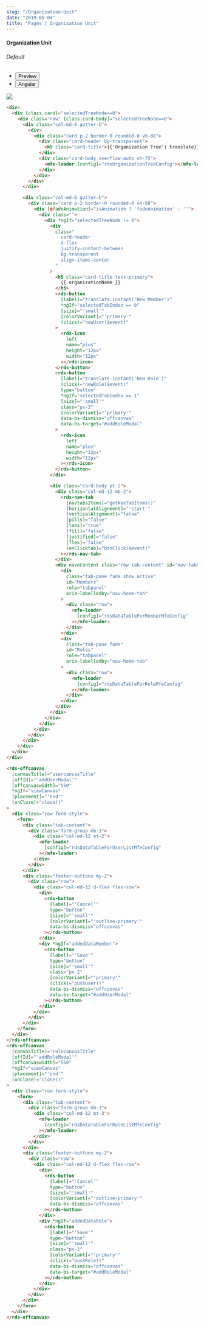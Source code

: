 ```yaml
---
slug: "/Organization-Unit"
date: "2019-05-04"
title: "Pages / Organization Unit"
---
```


<!-- CSS only -->
<link href="https://cdn.jsdelivr.net/npm/bootstrap@5.1.3/dist/css/bootstrap.min.css" rel="stylesheet" integrity="sha384-1BmE4kWBq78iYhFldvKuhfTAU6auU8tT94WrHftjDbrCEXSU1oBoqyl2QvZ6jIW3" crossorigin="anonymous">
<link rel="stylesheet" href="../../../../../../../raaghu/src/assets/css/style-elements.css">
<link rel="stylesheet" href="../../../../../../../raaghu/src/assets/css/main.css">

#### Organization Unit

 <section class="py-4">
    <h6>Default</h6>
    <div class="py-3">
      <div class="cust-tabs">
        <ul class="nav nav-tabs" id="myTab" role="tablist">
          <li class="nav-item" role="presentation">
            <button class="nav-link active" id="PreviewBasic-tab1" data-bs-toggle="tab" data-bs-target="#PreviewBasic1" type="button" role="tab" aria-controls="PreviewBasic1" aria-selected="true">Preview </button>
          </li>
          <li class="nav-item" role="presentation">
            <button class="nav-link" id="AngularBasic-tab1" data-bs-toggle="tab" data-bs-target="#AngularBasic1" type="button" role="tab" aria-controls="AngularBasic1" aria-selec0ted="false"><i class="bi bi-code-slash" style="font-size:1.0rem"></i>Angular</button>
          </li>
        </ul>
      </div>
      <div class="tab-content card border" id="myTabContent">
        <div class="tab-pane fade show active" id="PreviewBasic1" role="tabpanel" aria-labelledby="PreviewBasic-tab">
         <div class="contents bg-light p-5">
              <div class="row">
               <img src="\images\organization-unit.png" class="img-fluid">
              </div>          
  </div>
        </div>
        <div class="tab-pane fade show" id="AngularBasic1" role="tabpanel" aria-labelledby="AngularBasic-tab1">
          <div class="contents bg-code">
<div class="row m-0">

```html
<div>
  <div [class.card]="selectedTreeNode==0">
    <div class="row" [class.card-body]="selectedTreeNode==0">
      <div class="col-md-6 gutter-b">
        <div>
          <div class="card p-2 border-0 rounded-0 vh-88">
            <div class="card-header bg-transparent">
              <h5 class="card-title">{{'Organization Tree'| translate}}</h5>
            </div>
            <div class="card-body overflow-auto vh-75">
              <mfe-loader [config]="rdsOrganizationTreeConfig"></mfe-loader>
            </div>
          </div>
        </div>
      </div>

      <div class="col-md-6 gutter-b">
        <div class="card p-2 border-0 rounded-0 vh-88">
          <div [@fadeAnimation]="isAnimation ? 'fadeAnimation' : ''">
            <div class="">
              <div *ngIf="selectedTreeNode != 0">
                <div
                  class="
                    card-header
                    d-flex
                    justify-content-between
                    bg-transparent
                    align-items-center
                  "
                >
                  <h5 class="card-title text-primary">
                    {{ organizationName }}
                  </h5>
                  <rds-button
                    [label]="translate.instant('New Member')"
                    *ngIf="selectedTabIndex == 0"
                    [size]="'small'"
                    [colorVariant]="'primary'"
                    (click)="newUser($event)"
                  >
                    <rds-icon
                      left
                      name="plus"
                      height="12px"
                      width="12px"
                    ></rds-icon>
                  </rds-button>
                  <rds-button
                    [label]="translate.instant('New Role')"
                    (click)="newRole($event)"
                    type="button"
                    *ngIf="selectedTabIndex == 1"
                    [size]="'small'"
                    class="px-2"
                    [colorVariant]="'primary'"
                    data-bs-dismiss="offcanvas"
                    data-bs-target="#addRoleModal"
                  >
                    <rds-icon
                      left
                      name="plus"
                      height="12px"
                      width="12px"
                    ></rds-icon>
                  </rds-button>
                </div>

                <div class="card-body pt-2">
                  <div class="col-md-12 mb-2">
                    <rds-nav-tab
                      [navtabsItems]="getNavTabItems()"
                      [horizontalAlignment]="'start'"
                      [verticalAlignment]="false"
                      [pills]="false"
                      [tabs]="true"
                      [fill]="false"
                      [justified]="false"
                      [flex]="false"
                      (onClicktab)="btnClick($event)"
                    ></rds-nav-tab>
                  </div>
                  <div naveContent class="row tab-content" id="nav-tabContent">
                    <div
                      class="tab-pane fade show active"
                      id="Members"
                      role="tabpanel"
                      aria-labelledby="nav-home-tab"
                    >
                      <div class="row">
                        <mfe-loader
                          [config]="rdsDataTableForMemberMfeConfig"
                        ></mfe-loader>
                      </div>
                    </div>
                    <div
                      class="tab-pane fade"
                      id="Roles"
                      role="tabpanel"
                      aria-labelledby="nav-home-tab"
                    >
                      <div class="row">
                        <mfe-loader
                          [config]="rdsDataTableForRoleMfeConfig"
                        ></mfe-loader>
                      </div>
                    </div>
                  </div>
                </div>
              </div>
            </div>
          </div>
        </div>
      </div>
    </div>
  </div>
</div>

<rds-offcanvas
  [canvasTitle]="usercanvasTitle"
  [offId]="'addUserModal'"
  [offcanvaswidth]="550"
  *ngIf="viewCanvas"
  [placement]="'end'"
  (onClose)="close()"
>
  <div class="row form-style">
    <form>
      <div class="tab-content">
        <div class="form-group mb-3">
          <div class="col-md-12 mt-2">
            <mfe-loader
              [config]="rdsDataTableForUserListMfeConfig"
            ></mfe-loader>
          </div>
        </div>
      </div>
      <div class="footer-buttons my-2">
        <div class="row">
          <div class="col-md-12 d-flex flex-row">
            <div>
              <rds-button
                [label]="'Cancel'"
                type="button"
                [size]="'small'"
                [colorVariant]="'outline-primary'"
                data-bs-dismiss="offcanvas"
              ></rds-button>
            </div>
            <div *ngIf="addedDataMember">
              <rds-button
                [label]="'Save'"
                type="button"
                [size]="'small'"
                class="px-2"
                [colorVariant]="'primary'"
                (click)="pushUser()"
                data-bs-dismiss="offcanvas"
                data-bs-target="#addUserModal"
              ></rds-button>
            </div>
          </div>
        </div>
      </div>
    </form>
  </div>
</rds-offcanvas>
<rds-offcanvas
  [canvasTitle]="rolecanvasTitle"
  [offId]="'addRoleModal'"
  [offcanvaswidth]="550"
  *ngIf="viewCanvas"
  [placement]="'end'"
  (onClose)="close()"
>
  <div class="row form-style">
    <form>
      <div class="tab-content">
        <div class="form-group mb-3">
          <div class="col-md-12 mt-3">
            <mfe-loader
              [config]="rdsDataTableForRoleListMfeConfig"
            ></mfe-loader>
          </div>
        </div>
      </div>
      <div class="footer-buttons my-2">
        <div class="row">
          <div class="col-md-12 d-flex flex-row">
            <div>
              <rds-button
                [label]="'Cancel'"
                type="button"
                [size]="'small'"
                [colorVariant]="'outline-primary'"
                data-bs-dismiss="offcanvas"
              ></rds-button>
            </div>
            <div *ngIf="addedDataRole">
              <rds-button
                [label]="'Save'"
                type="button"
                [size]="'small'"
                class="px-2"
                [colorVariant]="'primary'"
                (click)="pushRole()"
                data-bs-dismiss="offcanvas"
                data-bs-target="#addRoleModal"
              ></rds-button>
            </div>
          </div>
        </div>
      </div>
    </form>
  </div>
</rds-offcanvas>
```

</div>
</div>
  </div>
        </div>
      </div>
    </div>
  </section>
